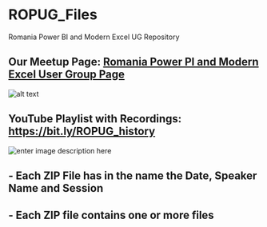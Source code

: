 

# ROPUG_Files

Romania Power BI and Modern Excel UG Repository


## Our Meetup Page: [Romania Power PI and Modern Excel User Group Page](https://www.meetup.com/romaniapug/)

![alt text](https://secure.meetupstatic.com/photos/event/d/9/3/a/clean_494635610.webp)




    

## YouTube Playlist with Recordings: https://bit.ly/ROPUG_history

![enter image description here](https://1000logos.net/wp-content/uploads/2017/05/Color-YouTube-logo.jpg)    


## - Each ZIP File has in the name the Date, Speaker Name and Session 

## - Each ZIP file contains one or more files

 
